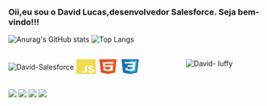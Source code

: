 ### Oii,eu sou o David Lucas,desenvolvedor Salesforce. Seja bem-vindo!!!

![Anurag's GitHub stats](https://github-readme-stats.vercel.app/api?username=DavidLucas99&show_icons=true&theme=tokyonight)
![Top Langs](https://github-readme-stats.vercel.app/api/top-langs/?username=DavidLucas99&layout=compact&theme=tokyonight)

<div style="display: inline_block"><br>
  <img align="center" alt="David-Salesforce" height="40" width="50" src="https://cdn.jsdelivr.net/gh/devicons/devicon/icons/salesforce/salesforce-original.svg" />      
  <img align="center" alt="David-Js" height="30" width="40" src="https://raw.githubusercontent.com/devicons/devicon/master/icons/javascript/javascript-plain.svg">
  <img align="center" alt="David-HTML" height="30" width="40" src="https://raw.githubusercontent.com/devicons/devicon/master/icons/html5/html5-original.svg">
  <img align="center" alt="David-CSS" height="30" width="40" src="https://raw.githubusercontent.com/devicons/devicon/master/icons/css3/css3-original.svg">
  <img align="right" alt="David- luffy" height="40%" width="30%" src="https://user-images.githubusercontent.com/112215235/223037220-3c539802-e12d-402c-a333-036e287ed221.gif">

 </div>
  
  ##
  
  <div>
    <a href = "mailto:davidcarloto99@gmail.com"><img src="https://img.shields.io/badge/-Gmail-%23333?style=for-the-badge&logo=gmail&logoColor=white" target="_blank"></a>
    <a href="https://www.linkedin.com/in/david-lucas-carloto-0001a0197" target="_blank"><img src="https://img.shields.io/badge/-LinkedIn-%230077B5?style=for-the-badge&logo=linkedin&logoColor=white" target="_blank"></a>
    <a href="https://instagram.com/david_lucasc" target="_blank"><img src="https://img.shields.io/badge/-Instagram-%23E4405F?style=for-the-badge&logo=instagram&logoColor=white" target="_blank"></a>
    <a href="https://twitter.com/darkrei6" target="_blank"><img src="https://img.shields.io/badge/Twitter-1DA1F2?style=for-the-badge&logo=twitter&logoColor=white"></a>
  </div>

